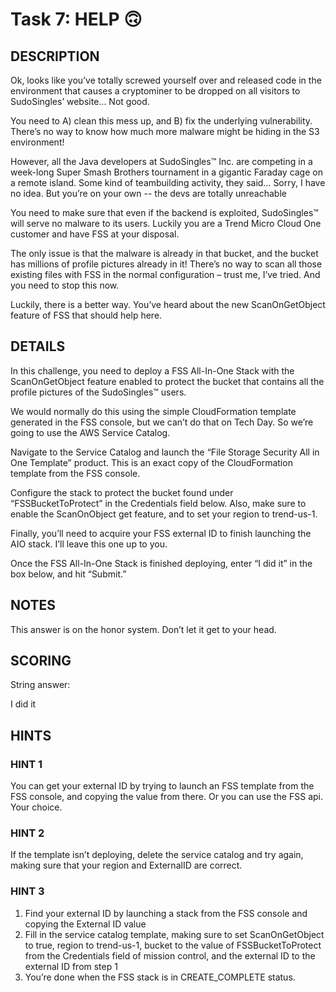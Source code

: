 # Task 7: HELP 🙃

## DESCRIPTION

Ok, looks like you’ve totally screwed yourself over and released code in the environment that causes a cryptominer to be dropped on all visitors to SudoSingles’ website... Not good.

You need to A) clean this mess up, and B) fix the underlying vulnerability. There’s no way to know how much more malware might be hiding in the S3 environment!

However, all the Java developers at SudoSingles™ Inc. are competing in a week-long Super Smash Brothers tournament in a gigantic Faraday cage on a remote island. Some kind of teambuilding activity, they said… Sorry, I have no idea. But you’re on your own -- the devs are totally unreachable

You need to make sure that even if the backend is exploited, SudoSingles™ will serve no malware to its users. Luckily you are a Trend Micro Cloud One customer and have FSS at your disposal.

The only issue is that the malware is already in that bucket, and the bucket has millions of profile pictures already in it! There’s no way to scan all those existing files with FSS in the normal configuration – trust me, I’ve tried. And you need to stop this now.

Luckily, there is a better way. You’ve heard about the new ScanOnGetObject feature of FSS that should help here.

## DETAILS

In this challenge, you need to deploy a FSS All-In-One Stack with the ScanOnGetObject feature enabled to protect the bucket that contains all the profile pictures of the SudoSingles™ users.

We would normally do this using the simple CloudFormation template generated in the FSS console, but we can’t do that on Tech Day. So we’re going to use the AWS Service Catalog.

Navigate to the Service Catalog and launch the “File Storage Security All in One Template” product. This is an exact copy of the CloudFormation template from the FSS console.

Configure the stack to protect the bucket found under “FSSBucketToProtect” in the Credentials field below. Also, make sure to enable the ScanOnObject get feature, and to set your region to trend-us-1.

Finally, you’ll need to acquire your FSS external ID to finish launching the AIO stack. I’ll leave this one up to you.

Once the FSS All-In-One Stack is finished deploying, enter “I did it” in the box below, and hit “Submit.”

## NOTES

This answer is on the honor system. Don’t let it get to your head.

## SCORING

String answer:

I did it

## HINTS

### HINT 1

You can get your external ID by trying to launch an FSS template from the FSS console, and copying the value from there. Or you can use the FSS api. Your choice.

### HINT 2

If the template isn’t deploying, delete the service catalog and try again, making sure that your region and ExternalID are correct.

### HINT 3

1. Find your external ID by launching a stack from the FSS console and copying the External ID value
2. Fill in the service catalog template, making sure to set ScanOnGetObject to true, region to trend-us-1, bucket to the value of FSSBucketToProtect from the Credentials field of mission control, and the external ID to the external ID from step 1
3. You’re done when the FSS stack is in CREATE_COMPLETE status.
